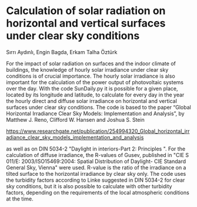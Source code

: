 # Calculation of solar radiation on horizontal and vertical surfaces under clear sky conditions
 
Sırrı Aydınlı, Engin Bagda, Erkam Talha Öztürk

For the impact of solar radiation on surfaces and the indoor climate of buildings, the knowledge of hourly solar
irradiance under clear sky conditions is of crucial importance. The hourly solar irradiance is also important for the
calculation of the power output of photovoltaic systems over the day. With the code SunDaily.py it is possible for a
given place, located by its longitude and latitude, to calculate for every day in the year the hourly direct and diffuse
solar irradiance on horizontal and vertical surfaces under clear sky conditions. The code is based to the paper
“Global Horizontal Irradiance Clear Sky Models: Implementation and Analysis”, by Matthew J. Reno, Clifford W. Hansen and
Joshua S. Stein

https://www.researchgate.net/publication/254994320_Global_horizontal_irradiance_clear_sky_models_implementation_and_analysis

as well as on DIN 5034-2 "Daylight in interiors-Part 2: Principles ".
For the calculation of diffuse irradiance, the R-values of Gusev, published in "CIE S 011/E: 2003/ISO15469:2004: Spatial
Distribution of Daylight- CIE Standard General Sky, Vienna" were used. R-value is the ratio of the irradiance on a
tilted surface to the horizontal irradiance by clear sky only.
The code uses the turbidity factors according to Linke suggested in DIN 5034-2 for clear sky conditions, but it is also
possible to calculate with other turbidity factors, depending on the requirements of the local atmospheric conditions at
the time.
